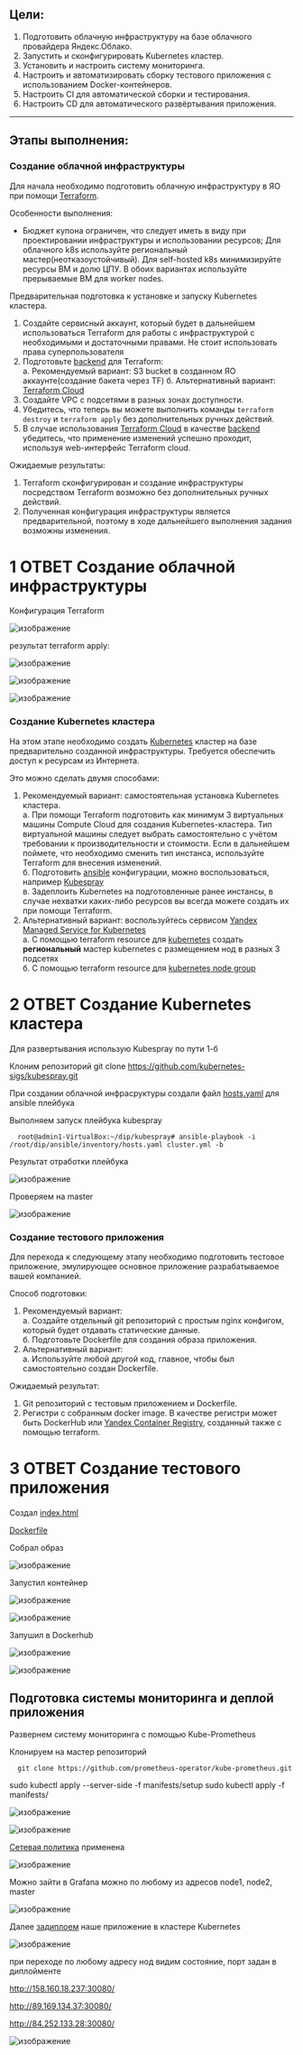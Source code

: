 ## Цели:

1. Подготовить облачную инфраструктуру на базе облачного провайдера Яндекс.Облако.
2. Запустить и сконфигурировать Kubernetes кластер.
3. Установить и настроить систему мониторинга.
4. Настроить и автоматизировать сборку тестового приложения с использованием Docker-контейнеров.
5. Настроить CI для автоматической сборки и тестирования.
6. Настроить CD для автоматического развёртывания приложения.

---
## Этапы выполнения:


### Создание облачной инфраструктуры

Для начала необходимо подготовить облачную инфраструктуру в ЯО при помощи [Terraform](https://www.terraform.io/).

Особенности выполнения:

- Бюджет купона ограничен, что следует иметь в виду при проектировании инфраструктуры и использовании ресурсов;
Для облачного k8s используйте региональный мастер(неотказоустойчивый). Для self-hosted k8s минимизируйте ресурсы ВМ и долю ЦПУ. В обоих вариантах используйте прерываемые ВМ для worker nodes.

Предварительная подготовка к установке и запуску Kubernetes кластера.

1. Создайте сервисный аккаунт, который будет в дальнейшем использоваться Terraform для работы с инфраструктурой с необходимыми и достаточными правами. Не стоит использовать права суперпользователя
2. Подготовьте [backend](https://www.terraform.io/docs/language/settings/backends/index.html) для Terraform:  
   а. Рекомендуемый вариант: S3 bucket в созданном ЯО аккаунте(создание бакета через TF)
   б. Альтернативный вариант:  [Terraform Cloud](https://app.terraform.io/)  
3. Создайте VPC с подсетями в разных зонах доступности.
4. Убедитесь, что теперь вы можете выполнить команды `terraform destroy` и `terraform apply` без дополнительных ручных действий.
5. В случае использования [Terraform Cloud](https://app.terraform.io/) в качестве [backend](https://www.terraform.io/docs/language/settings/backends/index.html) убедитесь, что применение изменений успешно проходит, используя web-интерфейс Terraform cloud.

Ожидаемые результаты:

1. Terraform сконфигурирован и создание инфраструктуры посредством Terraform возможно без дополнительных ручных действий.
2. Полученная конфигурация инфраструктуры является предварительной, поэтому в ходе дальнейшего выполнения задания возможны изменения.

# 1 ОТВЕТ Создание облачной инфраструктуры

Конфигурация Terraform 

![изображение](https://github.com/user-attachments/assets/45a401b8-40c9-4038-96fc-61f26b39202e)

результат terraform apply:

![изображение](https://github.com/user-attachments/assets/335acc57-51ef-444a-93bc-4d242d80314f)

![изображение](https://github.com/user-attachments/assets/8e4a44c9-2d25-4198-ba59-311e80719e75)

![изображение](https://github.com/user-attachments/assets/0020fa39-081a-48dd-a451-c2293d1196e6)


### Создание Kubernetes кластера

На этом этапе необходимо создать [Kubernetes](https://kubernetes.io/ru/docs/concepts/overview/what-is-kubernetes/) кластер на базе предварительно созданной инфраструктуры.   Требуется обеспечить доступ к ресурсам из Интернета.

Это можно сделать двумя способами:

1. Рекомендуемый вариант: самостоятельная установка Kubernetes кластера.  
   а. При помощи Terraform подготовить как минимум 3 виртуальных машины Compute Cloud для создания Kubernetes-кластера. Тип виртуальной машины следует выбрать самостоятельно с учётом требовании к производительности и стоимости. Если в дальнейшем поймете, что необходимо сменить тип инстанса, используйте Terraform для внесения изменений.  
   б. Подготовить [ansible](https://www.ansible.com/) конфигурации, можно воспользоваться, например [Kubespray](https://kubernetes.io/docs/setup/production-environment/tools/kubespray/)  
   в. Задеплоить Kubernetes на подготовленные ранее инстансы, в случае нехватки каких-либо ресурсов вы всегда можете создать их при помощи Terraform.
2. Альтернативный вариант: воспользуйтесь сервисом [Yandex Managed Service for Kubernetes](https://cloud.yandex.ru/services/managed-kubernetes)  
  а. С помощью terraform resource для [kubernetes](https://registry.terraform.io/providers/yandex-cloud/yandex/latest/docs/resources/kubernetes_cluster) создать **региональный** мастер kubernetes с размещением нод в разных 3 подсетях      
  б. С помощью terraform resource для [kubernetes node group](https://registry.terraform.io/providers/yandex-cloud/yandex/latest/docs/resources/kubernetes_node_group)

# 2 ОТВЕТ Создание Kubernetes кластера

Для развертывания использую Kubespray по пути 1-б

Клоним репозиторий git clone https://github.com/kubernetes-sigs/kubespray.git

При создании облачной инфрасруктуры создали файл [hosts.yaml](https://github.com/Vadim-Nazarov/netologi/blob/main/diplom/ansible/inventory/hosts.yaml) для ansible плейбука

Выполняем запуск плейбука kubespray   

      root@admin1-VirtualBox:~/dip/kubespray# ansible-playbook -i /root/dip/ansible/inventory/hosts.yaml cluster.yml -b

Результат отработки плейбука

![изображение](https://github.com/user-attachments/assets/3cd8d743-be6d-43b5-9c46-13aade78d39a)

Проверяем на master

![изображение](https://github.com/user-attachments/assets/092c94d1-d4bd-4fe7-8040-0eca767c1fcc)

### Создание тестового приложения

Для перехода к следующему этапу необходимо подготовить тестовое приложение, эмулирующее основное приложение разрабатываемое вашей компанией.

Способ подготовки:

1. Рекомендуемый вариант:  
   а. Создайте отдельный git репозиторий с простым nginx конфигом, который будет отдавать статические данные.  
   б. Подготовьте Dockerfile для создания образа приложения.  
2. Альтернативный вариант:  
   а. Используйте любой другой код, главное, чтобы был самостоятельно создан Dockerfile.

Ожидаемый результат:

1. Git репозиторий с тестовым приложением и Dockerfile.
2. Регистри с собранным docker image. В качестве регистри может быть DockerHub или [Yandex Container Registry](https://cloud.yandex.ru/services/container-registry), созданный также с помощью terraform.

# 3 ОТВЕТ Создание тестового приложения

Создал [index.html](https://github.com/Vadim-Nazarov/netologi/blob/main/diplom/app/index.html) 

[Dockerfile](https://github.com/Vadim-Nazarov/netologi/blob/main/diplom/app/Dockerfile)

Собрал образ 

![изображение](https://github.com/user-attachments/assets/95156190-67f4-470c-9fc9-12f5ff8f4951)


Запустил контейнер

![изображение](https://github.com/user-attachments/assets/1008069d-dccb-43ed-8521-67a3320a9fbf)

![изображение](https://github.com/user-attachments/assets/b092a74c-bc67-462b-b89e-42a36c05e3cc)


Запушил в Dockerhub

![изображение](https://github.com/user-attachments/assets/58c1eb12-549a-4a71-aca5-e02e73b0c696)

![изображение](https://github.com/user-attachments/assets/f9387b08-18d7-41de-b16d-9075de55890f)

## Подготовка cистемы мониторинга и деплой приложения

Развернем систему мониторинга с помощью Kube-Prometheus

Клонируем на мастер репозиторий

      git clone https://github.com/prometheus-operator/kube-prometheus.git

sudo kubectl apply --server-side -f manifests/setup
sudo kubectl apply -f manifests/

![изображение](https://github.com/user-attachments/assets/5c9d9a1e-c68d-4066-8a85-823272059049)

![изображение](https://github.com/user-attachments/assets/083d1e3e-2238-432f-8389-fb9d49a926b8)

[Сетевая политика](https://github.com/Vadim-Nazarov/netologi/blob/main/diplom/app/grafana-s.yml) применена

![изображение](https://github.com/user-attachments/assets/d192f3bd-e19a-4cd6-b3f3-932f6317ea68)

Можно зайти в Grafana можно по любому из адресов node1, node2, master

![изображение](https://github.com/user-attachments/assets/241eb2ec-dde9-452f-be99-bd51414e0e0e)

Далее [задиплоем](https://github.com/Vadim-Nazarov/netologi/blob/main/diplom/app/depl_nginx.yml) наше приложение в кластере Kubernetes

![изображение](https://github.com/user-attachments/assets/3cf49770-33d9-4c1f-855e-60bd3c18e501)

при переходе по любому адресу нод видим состояние, порт задан в диплойменте

http://158.160.18.237:30080/

http://89.169.134.37:30080/

http://84.252.133.28:30080/

![изображение](https://github.com/user-attachments/assets/27426d9f-65cf-49f4-9c86-499cf847a49b)






















